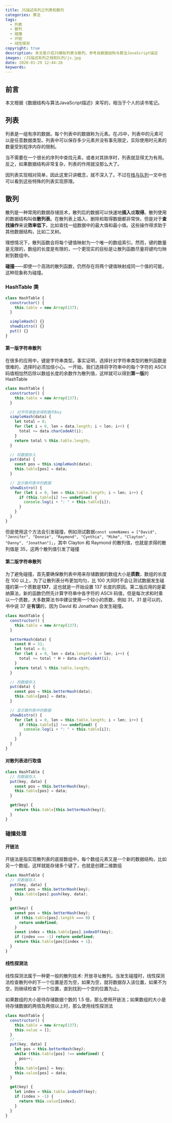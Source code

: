 ```yaml
---
title: JS描述系列之列表和散列
categories: 算法
tags:
  - 列表
  - 散列
  - 碰撞
  - 开链
  - 线性探测
copyright: true
description: 本文是介绍JS模拟列表与散列，参考自数据结构与算法JavaScript描述
images: /JS描述系列之栈和队列/js.jpg
date: 2020-01-29 12:44:28
keywords:
---
```



## 前言

本文根据《数据结构与算法JavaScript描述》来写的，相当于个人的读书笔记。

## 列表

列表是一组有序的数据。每个列表中的数据称为元素。在JS中，列表中的元素可以是任意数据类型。列表中可以保存多少元素并没有事先限定，实际使用时元素的数量受到程序内存的限制。

当不需要在一个很长的序列中查找元素，或者对其排序时，列表就显得尤为有用。反之，如果数据结构非常复杂，列表的作用就没那么大了。

因列表实现相对简单，因此这里只讲概念，就不深入了。不过在[栈与队列](./JS描述系列之栈和队列.html)一文中也可以看到这些特殊的列表实现原理。

## 散列

散列是一种常用的数据存储技术，散列后的数据可以快速地**插入**或**取得**。散列使用的数据结构叫做**散列表**。在散列表上插入、删除和取得数据都非常快，但是对于**查找操作**来说**效率低下**，比如查找一组数据中的最大值和最小值。这些操作得求助于其他数据结构，比如二叉树。

理想情况下，散列函数会将每个键值映射为一个唯一的数组索引。然而，键的数量是无限的，数组的长度是有限的，一个更现实的目标是让散列函数尽量将键均匀映射到数组中。

**碰撞**——即使一个高效的散列函数，仍然存在将两个键值映射成同一个值的可能，这种现象称为碰撞。

### HashTable 类

```js js
class HashTable {
  constructor() {
    this.table = new Array(137);
  }

  simpleHash() {}
  showDistro() {}
  put() {}
}
```

#### 第一版字符串散列

在很多的应用中，键是字符串类型。事实证明，选择针对字符串类型的散列函数是很难的，选择时必须加倍小心。一开始，我们选择将字符串中的每个字符的 ASCII 码值相加然后除以数组长度的余数作为散列值，这样就可以得到**第一版**的 HashTable

```js js
class HashTable {
  constructor() {
    this.table = new Array(137);
  }

  // 对字符串取余得到散列key
  simpleHash(data) {
    let total = 0;
    for (let i = 0, len = data.length; i < len; i++) {
      total += data.charCodeAt(i);
    }
    return total % this.table.length;
  }

  // 将数据存入
  put(data) {
    const pos = this.simpleHash(data);
    this.table[pos] = data;
  }

  // 显示散列表中的数据
  showDistro() {
    for (let i = 0, len = this.table.length; i < len; i++) {
      if (this.table[i] !== undefined) {
        console.log(i + ": " + this.table[i]);
      }
    }
  }
}
```

但是使用这个方法会引发碰撞，例如测试数据`const someNames = ["David", "Jennifer", "Donnie", "Raymond", "Cynthia", "Mike", "Clayton", "Danny", "Jonathan"];`，其中 Clayton 和 Raymond 的散列值，也就是求得的散列值是 35，这两个散列值引发了碰撞

#### 第二版字符串散列

为了避免碰撞，首先要确保散列表中用来存储数据的数组大小是**质数**，数组的长度在 100 以上，为了让散列表分布更加均匀，比 100 大同时不会让测试数据发生碰撞的第一个质数是**137**，这也就是一开始设置 137 长度的原因。第二版应用的是霍纳算法，新的函数仍然先计算字符串中各字符的 ASCII 码值，但是每次求和时乘以一个质数，大多数算法书中建议使用一个较小的质数，例如 31，31 是可以的，书中说 37 是**有误**的，因为 David 和 Jonathan 会发生碰撞。

```js js
class HashTable {
  constructor() {
    this.table = new Array(137);
  }

  betterHash(data) {
    const H = 31;
    let total = 0;
    for (let i = 0, len = data.length; i < len; i++) {
      total += total * H + data.charCodeAt(i);
    }
    return total % this.table.length;
  }

  // 将数据存入
  put(data) {
    const pos = this.betterHash(data);
    this.table[pos] = data;
  }

  // 显示散列表中的数据
  showDistro() {
    for (let i = 0, len = this.table.length; i < len; i++) {
      if (this.table[i] !== undefined) {
        console.log(i + ": " + this.table[i]);
      }
    }
  }
}
```

#### 对散列表进行取值

```js js
class HashTable {
  // 将数据存入
  put(key, data) {
    const pos = this.betterHash(key);
    this.table[pos] = data;
  }

  get(key) {
    return this.table[this.betterHash(key)];
  }
}
```

### 碰撞处理

#### 开链法

开链法是指实现散列表的底层数组中，每个数组元素又是一个新的数据结构，比如另一个数组，这样就能存储多个键了，也就是创建二维数组

```js js
class HashTable {
  // 将数据存入
  put(key, data) {
    const pos = this.betterHash(key);
    this.table[pos].push(key, data);
  }

  get(key) {
    const pos = this.betterHash(key);
    if (this.table[pos].length === 0) {
      return undefined;
    }
    const index = this.table[pos].indexOf(key);
    if (index === -1) return undefined;
    return this.table[pos][index + 1];
  }
}
```

#### 线性探测法

线性探测法属于一种更一般的散列技术: 开放寻址散列。当发生碰撞时，线性探测法检查散列中的下一个位置是否为空，如果为空，就将数据存入该位置，如果不为空，则继续检查下一个位置，直到找到一个空的位置为止。

如果数组的大小是待存储数据个数的 1.5 倍，那么使用开链法；如果数组的大小是待存储数据的两倍及两倍以上时，那么使用线性探测法

```js js
class HashTable {
  constructor() {
    this.table = new Array(137);
    this.value = [];
  }
  // ...
  put(key, data) {
    let pos = this.betterHash(key);
    while (this.table[pos] !== undefined) {
      pos++;
    }
    this.table[pos] = key;
    this.value[pos] = data;
  }

  get(key) {
    let index = this.table.indexOf(key);
    if (index > -1) {
      return this.value[index];
    }
  }
}
```
